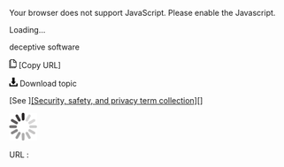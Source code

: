Your browser does not support JavaScript. Please enable the Javascript.

Loading...

deceptive software

![Copy URL](decrement_files/Copy.png) [Copy URL]

![Download](decrement_files/Download.png)
Download topic

[See ][[Security, safety, and privacy term collection]](https://worldready.cloudapp.net/Styleguide/Read?id=2700&topicid=26894)[]

![In progress](decrement_files/activity-large.gif)

URL :



